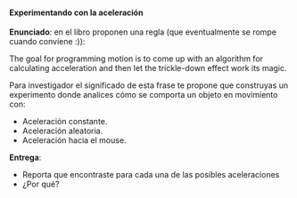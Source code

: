 #### Experimentando con la aceleración

**Enunciado**: en el libro proponen una regla (que eventualmente se rompe cuando conviene :)):

The goal for programming motion is to come up with an algorithm for calculating acceleration and then let the trickle-down effect work its magic.

Para investigador el significado de esta frase te propone que construyas un experimento donde analices cómo se comporta un objeto en movimiento con:

- Aceleración constante.
- Aceleración aleatoria.
- Aceleración hacia el mouse.

**Entrega**: 

- Reporta que encontraste para cada una de las posibles aceleraciones
- ¿Por qué?

